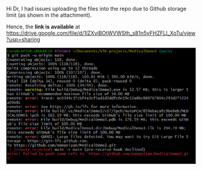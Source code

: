 Hi Dr,
I had issues uploading the files into the repo due to Github storage limit (as shown in the attachment). 

Hence, the **link is available** at https://drive.google.com/file/d/1lZXviBOtWVWSth_s81n5vFHZFLI_XoTu/view?usp=sharing

![Preview](image1.png)